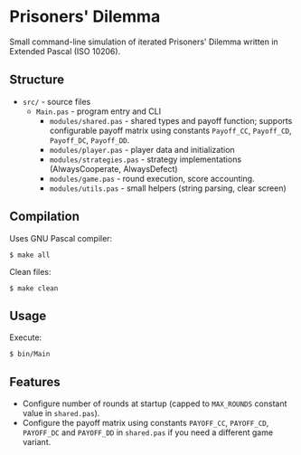 # Prisoners' Dilemma

Small command-line simulation of iterated Prisoners' Dilemma written in Extended Pascal (ISO 10206).


## Structure
- `src/` - source files
    - `Main.pas` - program entry and CLI
        - `modules/shared.pas` - shared types and payoff function; supports configurable payoff matrix using constants `Payoff_CC`, `Payoff_CD`, `Payoff_DC`, `Payoff_DD`.
        - `modules/player.pas` - player data and initialization
        - `modules/strategies.pas` - strategy implementations (AlwaysCooperate, AlwaysDefect)
        - `modules/game.pas` - round execution, score accounting.
        - `modules/utils.pas` - small helpers (string parsing, clear screen)

## Compilation
Uses GNU Pascal compiler:

	$ make all

Clean files:

	$ make clean

## Usage
Execute:

	$ bin/Main

## Features
- Configure number of rounds at startup (capped to `MAX_ROUNDS` constant value in `shared.pas`).
- Configure the payoff matrix using constants `PAYOFF_CC`, `PAYOFF_CD`, `PAYOFF_DC` and `PAYOFF_DD` in `shared.pas` if you need a different game variant.
